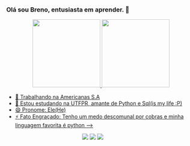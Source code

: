 ### Olá sou Breno, entusiasta em aprender. 👋

<div align="center">
  <a href="https://github.com/BrenoNNeves">
  <img height="180em" src="https://github-readme-stats.vercel.app/api?username=BrenoNNeves&show_icons=true&theme=dark&include_all_commits=true&count_private=true"/>
  <img height="180em" src="https://github-readme-stats.vercel.app/api/top-langs/?username=BrenoNNeves&layout=compact&langs_count=7&theme=dark"/>
</div>



- 🔭 Trabalhando na Americanas S.A
- 🌱 Estou estudando na UTFPR, amante de Python e Sql(is my life :P)
- 😄 Pronome: Ele(He)
- ⚡ Fato Engraçado: Tenho um medo descomunal por cobras e minha linguagem favorita é python
-->


<div style="width: 100px;
    height: 100px;
    position: relative;
    margin-left: auto;
    margin-right: auto"> 

  <a href="https://www.instagram.com/breno.nasareth" target="_blank"><img src="https://img.shields.io/badge/-Instagram-%23E4405F?style=for-the-badge&logo=instagram&logoColor=white" target="_blank" ></a>
  <a href = "mailto:brenoneves2501@gmail.com"><img src="https://img.shields.io/badge/-Gmail-%23333?style=for-the-badge&logo=gmail&logoColor=white" target="_blank"></a>
  <a href="https://www.linkedin.com/in/breno-neves-634454182/" target="_blank"><img src="https://img.shields.io/badge/-LinkedIn-%230077B5?style=for-the-badge&logo=linkedin&logoColor=white" target="_blank"></a> 
 
  
 
</div>
